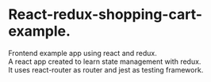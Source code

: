 # React-redux-shopping-cart-example.  
Frontend example app using react and redux.  
A react app created to learn state management with redux.  
It uses react-router as router and jest as testing framework.
